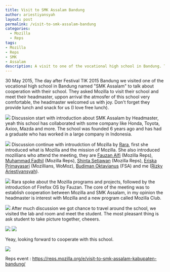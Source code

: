 ```yaml
---
title: Visit to SMK Assalam Bandung
author: ariestiyansyah
layout: post
permalink: /visit-to-smk-assalam-bandung
categories:
  - Mozilla
  - Reps
tags:
- Mozilla
- Reps
- SMK
- Assalam
description: A visit to one of the vocational high school in Bandung. They asked Mozilla to visit their school and meet their headmaster. Also an approach for establishing another Mozilla Club.
---
```


30 May 2015, The day after Festival TIK 2015 Bandung we visited one of the
vocational high school in Bandung named "SMK Assalam" to talk about cooperation with their school. They asked Mozilla to visit their school and meet their headmaster, uppon arrival the atmosfer of this school very comfortable, the headmaster welcomed us with joy. Don't forget they provide lunch and snack for us (I love free lunch).

![]({{site.baseurl}}images/assalam3.JPG)
Discussion start with introduction about SMK Assalam by Headmaster, yeah this
school has collaborated with some company like Honda, Toyota, Axioo, Mazda and
more. The school was founded 6 years ago and has had a graduate who has worked
in a large company in Indonesia.

![]({{site.baseurl}}images/assalam1.JPG)
Discussion continue with introudction of Mozilla by [Rara](https://reps.mozilla.org/u/Rara/), first she introduced
what is Mozilla and the mission of Mozilla. She also introduced mozillians who
attend the meeting, they are [Fauzan
Alfi](https://reps.mozilla.org/u/fauzanalfi/) (Mozilla Reps), [Muhammad
Fadhil](https://reps.mozilla.org/u/mfadhil/)
(Mozilla Reps), [Shinta Setiawan](https://reps.mozilla.org/u/setiawan/) (Mozilla Reps), [Eriska Primayasari](https://mozillians.org/en-US/u/eriskatp/) (Mozillians,
WoMoz), [Budiman Oktavianus](https://mozillians.org/en-US/u/tampubolonbudiman/) (FSA) and me ([Rizky Ariestiyansyah](https://reps.mozilla.org/u/ariestiyansyah/)). 

![]({{site.baseurl}}images/assalam2.JPG)
Rara spoke about the Mozilla programs and projects, followed by the
introduction of Firefox OS by Fauzan. The core of the meeting was to establish
cooperation between Mozilla and SMK Assalam, in my opinion the headmaster is
interest with Mozilla and a new program called Mozilla Club.

![]({{site.baseurl}}images/asssalam4.JPG)
After much discussion we got chance to travel around the school, we visited the
lab and room and meet the student. The most pleasant thing is ask student to
take picture together, cheeers.

![]({{site.baseurl}}images/assalam6.JPG)
![]({{site.baseurl}}images/assalam7.JPG)

Yeay, looking forward to cooperate with this school.

![]({{site.baseurl}}images/assalam8.JPG)

Reps event : https://reps.mozilla.org/e/visit-to-smk-assalam-kabupaten-bandung/
